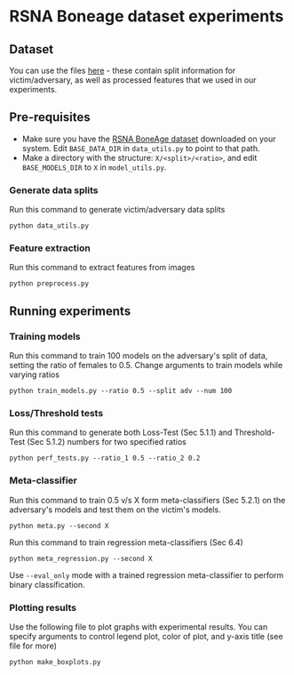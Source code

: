 # RSNA Boneage dataset experiments

## Dataset

You can use the files [here](https://www.dropbox.com/s/k4eiz1imrm8m2r8/boneage_splits.zip?dl=1) - these contain split information for victim/adversary, as well as processed features that we used in our experiments.

## Pre-requisites

- Make sure you have the [RSNA BoneAge dataset](https://www.kaggle.com/kmader/rsna-bone-age) downloaded on your system. Edit `BASE_DATA_DIR` in `data_utils.py` to point to that path.
- Make a directory with the structure: `X/<split>/<ratio>`, and edit `BASE_MODELS_DIR` to `X` in `model_utils.py`.

### Generate data splits

Run this command to generate victim/adversary data splits

`python data_utils.py`

### Feature extraction

Run this command to extract features from images

`python preprocess.py`

## Running experiments

### Training models

Run this command to train 100 models on the adversary's split of data, setting the ratio of females to 0.5. Change arguments to train models while varying ratios

`python train_models.py --ratio 0.5 --split adv --num 100`

### Loss/Threshold tests

Run this command to generate both Loss-Test (Sec 5.1.1) and Threshold-Test (Sec 5.1.2) numbers for two specified ratios

`python perf_tests.py --ratio_1 0.5 --ratio_2 0.2`

### Meta-classifier

Run this command to train 0.5 v/s X form meta-classifiers (Sec 5.2.1) on the adversary's models and test them on the victim's models.

`python meta.py --second X`

Run this command to train regression meta-classifiers (Sec 6.4)

`python meta_regression.py --second X`

Use `--eval_only` mode with a trained regression meta-classifier to perform binary classification.

### Plotting results

Use the following file to plot graphs with experimental results. You can specify arguments to control legend plot, color of plot, and y-axis title (see file for more)

`python make_boxplots.py`
